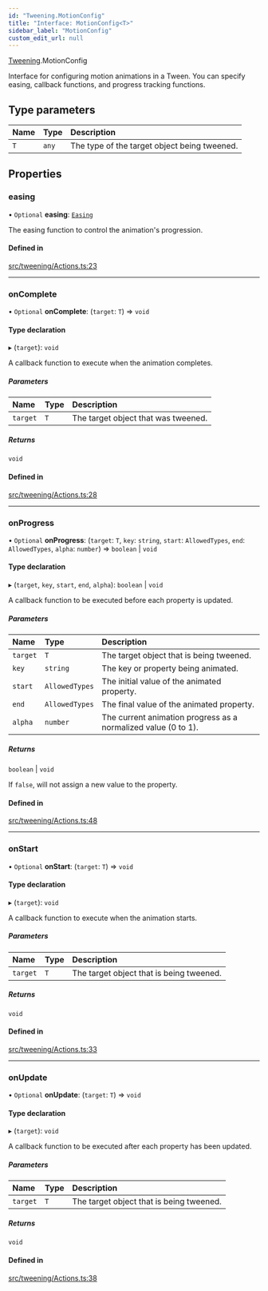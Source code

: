 ```yaml
---
id: "Tweening.MotionConfig"
title: "Interface: MotionConfig<T>"
sidebar_label: "MotionConfig"
custom_edit_url: null
---
```


[Tweening](../namespaces/Tweening.md).MotionConfig

Interface for configuring motion animations in a Tween.
You can specify easing, callback functions, and progress tracking functions.

## Type parameters

| Name | Type | Description |
| :------ | :------ | :------ |
| `T` | `any` | The type of the target object being tweened. |

## Properties

### easing

• `Optional` **easing**: [`Easing`](../namespaces/Tweening.md#easing)

The easing function to control the animation's progression.

#### Defined in

[src/tweening/Actions.ts:23](https://github.com/agargaro/three.ez/blob/78b6b77/src/tweening/Actions.ts#L23)

___

### onComplete

• `Optional` **onComplete**: (`target`: `T`) => `void`

#### Type declaration

▸ (`target`): `void`

A callback function to execute when the animation completes.

##### Parameters

| Name | Type | Description |
| :------ | :------ | :------ |
| `target` | `T` | The target object that was tweened. |

##### Returns

`void`

#### Defined in

[src/tweening/Actions.ts:28](https://github.com/agargaro/three.ez/blob/78b6b77/src/tweening/Actions.ts#L28)

___

### onProgress

• `Optional` **onProgress**: (`target`: `T`, `key`: `string`, `start`: `AllowedTypes`, `end`: `AllowedTypes`, `alpha`: `number`) => `boolean` \| `void`

#### Type declaration

▸ (`target`, `key`, `start`, `end`, `alpha`): `boolean` \| `void`

A callback function to be executed before each property is updated.

##### Parameters

| Name | Type | Description |
| :------ | :------ | :------ |
| `target` | `T` | The target object that is being tweened. |
| `key` | `string` | The key or property being animated. |
| `start` | `AllowedTypes` | The initial value of the animated property. |
| `end` | `AllowedTypes` | The final value of the animated property. |
| `alpha` | `number` | The current animation progress as a normalized value (0 to 1). |

##### Returns

`boolean` \| `void`

If `false`, will not assign a new value to the property.

#### Defined in

[src/tweening/Actions.ts:48](https://github.com/agargaro/three.ez/blob/78b6b77/src/tweening/Actions.ts#L48)

___

### onStart

• `Optional` **onStart**: (`target`: `T`) => `void`

#### Type declaration

▸ (`target`): `void`

A callback function to execute when the animation starts.

##### Parameters

| Name | Type | Description |
| :------ | :------ | :------ |
| `target` | `T` | The target object that is being tweened. |

##### Returns

`void`

#### Defined in

[src/tweening/Actions.ts:33](https://github.com/agargaro/three.ez/blob/78b6b77/src/tweening/Actions.ts#L33)

___

### onUpdate

• `Optional` **onUpdate**: (`target`: `T`) => `void`

#### Type declaration

▸ (`target`): `void`

A callback function to be executed after each property has been updated.

##### Parameters

| Name | Type | Description |
| :------ | :------ | :------ |
| `target` | `T` | The target object that is being tweened. |

##### Returns

`void`

#### Defined in

[src/tweening/Actions.ts:38](https://github.com/agargaro/three.ez/blob/78b6b77/src/tweening/Actions.ts#L38)
